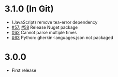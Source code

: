# 3.1.0 (In Git)

* (JavaScript) remove tea-error dependency
* [#57](https://github.com/cucumber/gherkin3/issues/57), [#58](https://github.com/cucumber/gherkin3/issues/58) Release Nuget package
* [#62](https://github.com/cucumber/gherkin3/issues/62) Cannot parse multiple times
* [#63](https://github.com/cucumber/gherkin3/issues/63) Python: gherkin-languages.json not packaged

# 3.0.0

* First release
